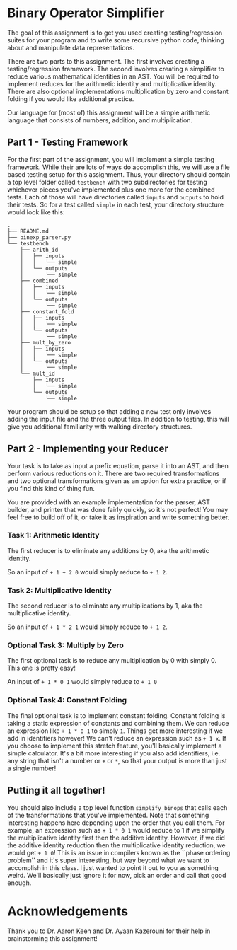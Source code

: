 # Binary Operator Simplifier 

The goal of this assignment is to get you used creating testing/regression
suites for your program and to write some recursive python code, thinking
about and manipulate data representations. 

There are two parts to this assignment. The first involves creating a
testing/regression framework. The second involves creating a simplifier to
reduce various mathematical identities in an AST. You will be required to
implement reduces for the arithmetic identity and multiplicative identity.
There are also optional implementations multiplication by zero and constant
folding if you would like additional practice. 

Our language for (most of) this assignment will be a simple arithmetic
language that consists of numbers, addition, and multiplication.

## Part 1 - Testing Framework

For the first part of the assignment, you will implement a simple testing
framework. While their are lots of ways do accomplish this, we will use a
file based testing setup for this assignment. Thus, your directory should
contain a top level folder called `testbench` with two subdirectories for
testing whichever pieces you've implemented plus one more for the combined
tests. Each of those will have directories called `inputs` and `outputs` to
hold their tests.  So for a test called `simple` in each test, your
directory structure would look like this:

```
.
├── README.md
├── binexp_parser.py
└── testbench
    ├── arith_id
    │   ├── inputs
    │   │   └── simple
    │   └── outputs
    │       └── simple
    ├── combined
    │   ├── inputs
    │   │   └── simple
    │   └── outputs
    │       └── simple
    ├── constant_fold
    │   ├── inputs
    │   │   └── simple
    │   └── outputs
    │       └── simple
    ├── mult_by_zero
    │   ├── inputs
    │   │   └── simple
    │   └── outputs
    │       └── simple
    └── mult_id
        ├── inputs
        │   └── simple
        └── outputs
            └── simple
```
Your program should be setup so that adding a new test only involves adding
the input file and the three output files. In addition to testing, this will
give you additional familiarity with walking directory structures.


## Part 2 - Implementing your Reducer 

Your task is to take as input a prefix equation, parse it into an AST, and
then perform various reductions on it. There are two required
transformations and two optional transformations given as an option for
extra practice, or if you find this kind of thing fun.

You are provided with an example implementation for the parser, AST builder,
and printer that was done fairly quickly, so it's not perfect! You may feel
free to build off of it, or take it as inspiration and write something
better.

### Task 1: Arithmetic Identity

The first reducer is to eliminate any additions by 0, aka the arithmetic
identity.

So an input of `+ 1 + 2 0` would simply reduce to `+ 1 2`.

### Task 2: Multiplicative Identity

The second reducer is to eliminate any multiplications by 1, aka the
multiplicative identity.

So an input of `+ 1 * 2 1` would simply reduce to `+ 1 2`.

### Optional Task 3: Multiply by Zero

The first optional task is to reduce any multiplication by 0 with simply 0.
This one is pretty easy!

An input of `+ 1 * 0 1` would simply reduce to `+ 1 0`

### Optional Task 4: Constant Folding

The final optional task is to implement constant folding. Constant folding is
taking a static expression of constants and combining them. We can reduce an
expression like `+ 1 * 0 1` to simply `1`. Things get more interesting if we
add in identifiers however! We can't reduce an expression such as `+ 1 x`. If
you choose to implement this stretch feature, you'll basically implement a
simple calculator. It's a bit more interesting if you also add identifiers,
i.e. any string that isn't a number or `+` or `*`, so that your output is more
than just a single number!

## Putting it all together!

You should also include a top level function `simplify_binops` that calls
each of the transformations that you've implemented. Note that something
interesting happens here depending upon the order that you call them. For
example, an expression such as `+ 1 * 0 1` would reduce to 1 if we simplify
the multiplicative identity first then the additive identity. However, if we
did the additive identity reduction then the multiplicative identity
reduction, we would get `+ 1 0`! This is an issue in compilers known as the
``phase ordering problem'' and it's super interesting, but way beyond what
we want to accomplish in this class. I just wanted to point it out to you as
something weird. We'll basically just ignore it for now, pick an order and
call that good enough. 


# Acknowledgements

Thank you to Dr. Aaron Keen and Dr. Ayaan Kazerouni for their help in
brainstorming this assignment!
